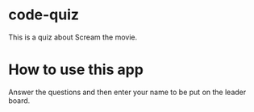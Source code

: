 # code-quiz

This is a quiz about Scream the movie. 


# How to use this app



Answer the questions and then enter your name to be put on the leader board.



